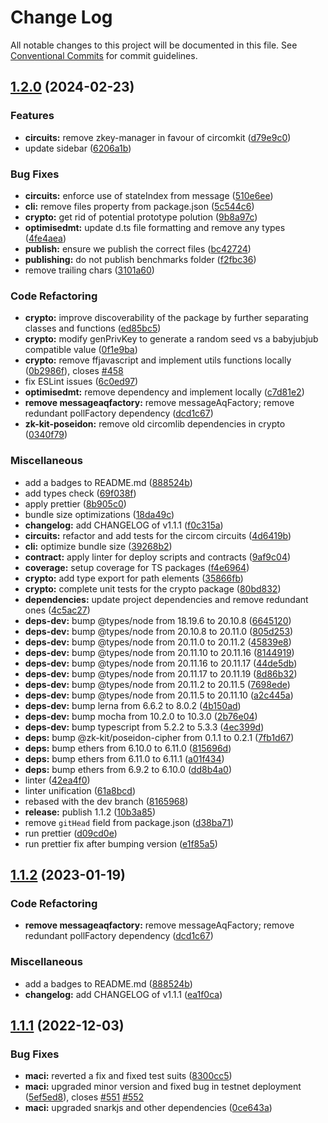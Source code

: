 # Change Log

All notable changes to this project will be documented in this file.
See [Conventional Commits](https://conventionalcommits.org) for commit guidelines.

## [1.2.0](https://github.com/privacy-scaling-explorations/maci/compare/v1.1.1...v1.2.0) (2024-02-23)


### Features

* **circuits:** remove zkey-manager in favour of circomkit ([d79e9c0](https://github.com/privacy-scaling-explorations/maci/commit/d79e9c0ee18df27c3bd3e5e49924db21303d1c45))
* update sidebar ([6206a1b](https://github.com/privacy-scaling-explorations/maci/commit/6206a1b8849108d78997e00b01c6e7f11efce124))


### Bug Fixes

* **circuits:** enforce use of stateIndex from message ([510e6ee](https://github.com/privacy-scaling-explorations/maci/commit/510e6ee365958e8c7f72cfca6cea75d15a89d28b))
* **cli:** remove files property from package.json ([5c544c6](https://github.com/privacy-scaling-explorations/maci/commit/5c544c62f071f7e9e2d613fe80c0bfda2a75e202))
* **crypto:** get rid of potential prototype polution ([9b8a97c](https://github.com/privacy-scaling-explorations/maci/commit/9b8a97cc9661e0ee6f535cdcab19b4aa0fa98136))
* **optimisedmt:** update d.ts file formatting and remove any types ([4fe4aea](https://github.com/privacy-scaling-explorations/maci/commit/4fe4aea403ece0418112defe2f9572939ee600cf))
* **publish:** ensure we publish the correct files ([bc42724](https://github.com/privacy-scaling-explorations/maci/commit/bc42724b34cf0c047c5692fbf477ed013a102aee))
* **publishing:** do not publish benchmarks folder ([f2fbc36](https://github.com/privacy-scaling-explorations/maci/commit/f2fbc368a8a9520288b365e6fdf04fd3fee9e685))
* remove trailing chars ([3101a60](https://github.com/privacy-scaling-explorations/maci/commit/3101a6016ebda3385273b47b2de33f5fd9c1221f))


### Code Refactoring

* **crypto:** improve discoverability of the package by further separating classes and functions ([ed85bc5](https://github.com/privacy-scaling-explorations/maci/commit/ed85bc513336ac8e9d3dacbe98fd58fbaed31151))
* **crypto:** modify genPrivKey to generate a random seed vs a babyjubjub compatible value ([0f1e9ba](https://github.com/privacy-scaling-explorations/maci/commit/0f1e9bad81a872e67a09e6912beb48784cc19a4b))
* **crypto:** remove ffjavascript and implement utils functions locally ([0b2986f](https://github.com/privacy-scaling-explorations/maci/commit/0b2986fcaadbfce37ff9fc0007ddeae97573924e)), closes [#458](https://github.com/privacy-scaling-explorations/maci/issues/458)
* fix ESLint issues ([6c0ed97](https://github.com/privacy-scaling-explorations/maci/commit/6c0ed97c0976a81b5e5506699d550ec93a553cb8))
* **optimisedmt:** remove dependency and implement locally ([c7d81e2](https://github.com/privacy-scaling-explorations/maci/commit/c7d81e20aaf6308c7d4e1efc09c497729f6a8f10))
* **remove messageaqfactory:** remove messageAqFactory; remove redundant pollFactory dependency ([dcd1c67](https://github.com/privacy-scaling-explorations/maci/commit/dcd1c67f14f0cb92979d13e7887373ff6e354a6f))
* **zk-kit-poseidon:** remove old circomlib dependencies in crypto ([0340f79](https://github.com/privacy-scaling-explorations/maci/commit/0340f7960a2214410d8885541ac542419a980a34))


### Miscellaneous

* add a badges to README.md ([888524b](https://github.com/privacy-scaling-explorations/maci/commit/888524baae82d56edbf0c794e587de174906c34c))
* add types check ([69f038f](https://github.com/privacy-scaling-explorations/maci/commit/69f038f55e6c740d43b8b5376db999bcf92de845))
* apply prettier ([8b905c0](https://github.com/privacy-scaling-explorations/maci/commit/8b905c0948d4a1f950653c6812067ec98ebfcbc8))
* bundle size optimizations ([18da49c](https://github.com/privacy-scaling-explorations/maci/commit/18da49c791e53350158659df8248d48af8e80f6d))
* **changelog:** add CHANGELOG of v1.1.1 ([f0c315a](https://github.com/privacy-scaling-explorations/maci/commit/f0c315a4c1b86f88839f2dbe4c4b9f59193f7be4))
* **circuits:** refactor and add tests for the circom circuits ([4d6419b](https://github.com/privacy-scaling-explorations/maci/commit/4d6419b4962af6e94929721a3008406b6bc29c1e))
* **cli:** optimize bundle size ([39268b2](https://github.com/privacy-scaling-explorations/maci/commit/39268b2ff8e0d27d062c6d3bc52a63ce8038ec5e))
* **contract:** apply linter for deploy scripts and contracts ([9af9c04](https://github.com/privacy-scaling-explorations/maci/commit/9af9c0497a2491eaf89fbff475cf0f60bc04f59c))
* **coverage:** setup coverage for TS packages ([f4e6964](https://github.com/privacy-scaling-explorations/maci/commit/f4e6964b3e268e4d3f2819b85e6abf3e34bcb10e))
* **crypto:** add type export for path elements ([35866fb](https://github.com/privacy-scaling-explorations/maci/commit/35866fb0f086b18835b74e5ecdb55aaceb3ef8db))
* **crypto:** complete unit tests for the crypto package ([80bd832](https://github.com/privacy-scaling-explorations/maci/commit/80bd832e49613172ef2b3972986f6e85c768c963))
* **dependencies:** update project dependencies and remove redundant ones ([4c5ac27](https://github.com/privacy-scaling-explorations/maci/commit/4c5ac27767492c9867a6e2ab2acd6b10fe132847))
* **deps-dev:** bump @types/node from 18.19.6 to 20.10.8 ([6645120](https://github.com/privacy-scaling-explorations/maci/commit/664512038212d36d40799e8c4787847735bd7d82))
* **deps-dev:** bump @types/node from 20.10.8 to 20.11.0 ([805d253](https://github.com/privacy-scaling-explorations/maci/commit/805d2536a54478c51403362419ecad0b6ab736a7))
* **deps-dev:** bump @types/node from 20.11.0 to 20.11.2 ([45839e8](https://github.com/privacy-scaling-explorations/maci/commit/45839e8c2668ec56ea06221758605f88029ea8a1))
* **deps-dev:** bump @types/node from 20.11.10 to 20.11.16 ([8144919](https://github.com/privacy-scaling-explorations/maci/commit/8144919939f7d9a841eb6fce7182628cedbf8746))
* **deps-dev:** bump @types/node from 20.11.16 to 20.11.17 ([44de5db](https://github.com/privacy-scaling-explorations/maci/commit/44de5db0c25a5fdfd5c13c397f49edb7185bf1f5))
* **deps-dev:** bump @types/node from 20.11.17 to 20.11.19 ([8d86b32](https://github.com/privacy-scaling-explorations/maci/commit/8d86b32ef70b89f4239aad3903fd36937cf6a90f))
* **deps-dev:** bump @types/node from 20.11.2 to 20.11.5 ([7698ede](https://github.com/privacy-scaling-explorations/maci/commit/7698edef2b95bc017e54c1fc0d796ccc9da3de85))
* **deps-dev:** bump @types/node from 20.11.5 to 20.11.10 ([a2c445a](https://github.com/privacy-scaling-explorations/maci/commit/a2c445a295e792e421f6c1537b2b21f8a7648683))
* **deps-dev:** bump lerna from 6.6.2 to 8.0.2 ([4b150ad](https://github.com/privacy-scaling-explorations/maci/commit/4b150ade7c4fbaf88eb0e1f629cec6749377706d))
* **deps-dev:** bump mocha from 10.2.0 to 10.3.0 ([2b76e04](https://github.com/privacy-scaling-explorations/maci/commit/2b76e0445f5da5864a335352f66eac33c070ab29))
* **deps-dev:** bump typescript from 5.2.2 to 5.3.3 ([4ec399d](https://github.com/privacy-scaling-explorations/maci/commit/4ec399dd6e984c12ebd24d0b20c14c1104872500))
* **deps:** bump @zk-kit/poseidon-cipher from 0.1.1 to 0.2.1 ([7fb1d67](https://github.com/privacy-scaling-explorations/maci/commit/7fb1d671d48d5dd364d39eff752ce0f2f9b67d26))
* **deps:** bump ethers from 6.10.0 to 6.11.0 ([815696d](https://github.com/privacy-scaling-explorations/maci/commit/815696de4268c41e466ab6794215807a38906938))
* **deps:** bump ethers from 6.11.0 to 6.11.1 ([a01f434](https://github.com/privacy-scaling-explorations/maci/commit/a01f434451a377447052518236a23ad3c9051d17))
* **deps:** bump ethers from 6.9.2 to 6.10.0 ([dd8b4a0](https://github.com/privacy-scaling-explorations/maci/commit/dd8b4a048c013f28be175cc0db17fe5fc45d5976))
* linter ([42ea4f0](https://github.com/privacy-scaling-explorations/maci/commit/42ea4f0ae8b342f6bd5ca5ac86f1bdd143978324))
* linter unification ([61a8bcd](https://github.com/privacy-scaling-explorations/maci/commit/61a8bcd915fd3e4b4da3c00d40704d892c02f51b))
* rebased with the dev branch ([8165968](https://github.com/privacy-scaling-explorations/maci/commit/8165968fb18aa599a30c2f4ba48553cf65a16980))
* **release:** publish 1.1.2 ([10b3a85](https://github.com/privacy-scaling-explorations/maci/commit/10b3a85cc9b53c0fc1ccdf54221a48ec8d6efe0d))
* remove `gitHead` field from package.json ([d38ba71](https://github.com/privacy-scaling-explorations/maci/commit/d38ba71301469f350b3d80eab5bf94e779dda9cc))
* run prettier ([d09cd0e](https://github.com/privacy-scaling-explorations/maci/commit/d09cd0e01ac747245307ceec5343d9ed30d7a6f0))
* run prettier fix after bumping version ([e1f85a5](https://github.com/privacy-scaling-explorations/maci/commit/e1f85a53bbb72696b6998af5406748fd18df4701))



## [1.1.2](https://github.com/gurrpi/maci/compare/v1.1.1...v1.1.2) (2023-01-19)

### Code Refactoring

- **remove messageaqfactory:** remove messageAqFactory; remove redundant pollFactory dependency ([dcd1c67](https://github.com/gurrpi/maci/commit/dcd1c67f14f0cb92979d13e7887373ff6e354a6f))

### Miscellaneous

- add a badges to README.md ([888524b](https://github.com/gurrpi/maci/commit/888524baae82d56edbf0c794e587de174906c34c))
- **changelog:** add CHANGELOG of v1.1.1 ([ea1f0ca](https://github.com/gurrpi/maci/commit/ea1f0ca93f1618df0ba046f1f01b2abad57e0ee1))

## [1.1.1](https://github.com/gurrpi/maci/compare/v1.1.0...v1.1.1) (2022-12-03)

### Bug Fixes

- **maci:** reverted a fix and fixed test suits ([8300cc5](https://github.com/gurrpi/maci/commit/8300cc548e954a80ab6fb39ab9d559c999e07c10))
- **maci:** upgraded minor version and fixed bug in testnet deployment ([5ef5ed8](https://github.com/gurrpi/maci/commit/5ef5ed842360277ac823c6919e171d0c51ff5702)), closes [#551](https://github.com/gurrpi/maci/issues/551) [#552](https://github.com/gurrpi/maci/issues/552)
- **maci:** upgraded snarkjs and other dependencies ([0ce643a](https://github.com/gurrpi/maci/commit/0ce643a18704c1a2d9245e8e85032874a11f004e))
